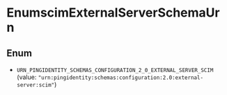 

# EnumscimExternalServerSchemaUrn

## Enum


* `URN_PINGIDENTITY_SCHEMAS_CONFIGURATION_2_0_EXTERNAL_SERVER_SCIM` (value: `"urn:pingidentity:schemas:configuration:2.0:external-server:scim"`)



